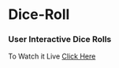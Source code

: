 # Dice-Roll
### User Interactive Dice Rolls 
To Watch it Live <a href = "https://vishal6226.github.io/Dice-Roll/"> Click Here </a>
